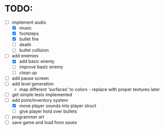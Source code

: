 # TODO:

- [ ] implement audio
    - [x] music
    - [x] footsteps
    - [x] bullet fire 
    - [ ] death
    - [ ] bullet collision
- [ ] add enemies
    - [x] add basic enemy
    - [ ] improve basic enemy
    - [ ] clean up
- [ ] add pause screen
- [ ] add level generation
    - map different 'surfaces' to colors - replace with proper textures later
- [ ] get simple tests implemented
- [ ] add point/inventory system
    - [x] move player sounds into player struct
    - [ ] give player hold over bullets
- [ ] programmer art
- [ ] save game and load from saves

